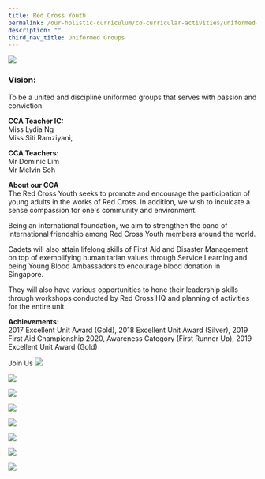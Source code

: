 ```yaml
---
title: Red Cross Youth
permalink: /our-holistic-curriculum/co-curricular-activities/uniformed-groups/red-cross-youth
description: ""
third_nav_title: Uniformed Groups
---
```

![](/images/Red-Cross-Youth-Formal.jpg)

### Vision:
To be a united and discipline uniformed groups that serves with passion and conviction.

**CCA Teacher IC:** <br>
Miss Lydia Ng <br>
Miss Siti Ramziyani, 

**CCA Teachers:** <br>
Mr Dominic Lim <br>
Mr Melvin Soh

**About our CCA** <br>
The Red Cross Youth seeks to promote and encourage the participation of young adults in the works of Red Cross. In addition, we wish to inculcate a sense compassion for one's community and environment.

Being an international foundation, we aim to strengthen the band of international friendship among Red Cross Youth members around the world.

Cadets will also attain lifelong skills of First Aid and Disaster Management on top of exemplifying humanitarian values through Service Learning and being Young Blood Ambassadors to encourage blood donation in Singapore.

They will also have various opportunities to hone their leadership skills through workshops conducted by Red Cross HQ and planning of activities for the entire unit.


**Achievements:** <br>
2017 Excellent Unit Award (Gold), 2018 Excellent Unit Award (Silver), 2019 First Aid Championship 2020, Awareness Category (First Runner Up), 2019 Excellent Unit Award (Gold)

Join Us
![](/images/RC10.jpg)

![](/images/RC11.jpg)

![](/images/RCY%201.jpeg)

![](/images/RCY%202.jpeg)

![](/images/RCY%203.jpg)

![](/images/RCY%204.jpeg)

![](/images/RCY%205.jpeg)

![](/images/RCY%206.jpeg)